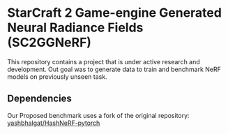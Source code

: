 # StarCraft 2 Game-engine Generated Neural Radiance Fields (SC2GGNeRF)

This repository contains a project that is under active research and development. Out goal was to generate data to train and benchmark NeRF models on previously unseen task.

## Dependencies

Our Proposed benchmark uses a fork of the original repository: [yashbhalgat/HashNeRF-pytorch](https://github.com/yashbhalgat/HashNeRF-pytorch)